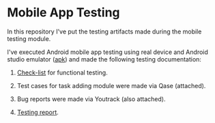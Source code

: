 # Mobile App Testing
In this repository I've put the testing artifacts made during the mobile testing module.

I've executed Android mobile app testing using real device and Android studio emulator ([apk](https://drive.google.com/file/d/1IkqWnm6z293ETG0MdveKTjrsrWd7WQHz/view)) and made the following testing documentation:

1. [Check-list](https://docs.google.com/spreadsheets/d/12SotyRIq8lH5j7JCjq4t_DIyieck5_bH/edit?usp=sharing&ouid=112360410079709621314&rtpof=true&sd=true) for functional testing.

2. Test cases for task adding module were made via Qase (attached).

3. Bug reports were made via Youtrack (also attached).

4. [Testing report](https://drive.google.com/file/d/1YPUZG-IigQdxslUF3Tn3T3b6X-AYBNpM/view?usp=sharing). 
